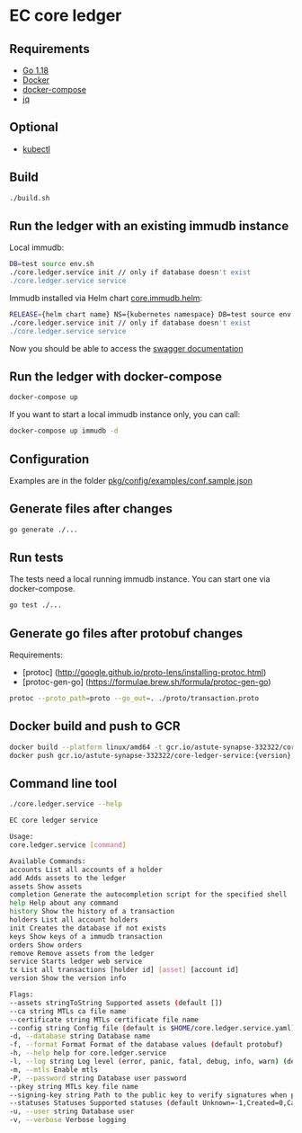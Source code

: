# EC core ledger

## Requirements

- [Go 1.18](https://go.dev/doc/install)
- [Docker](https://www.docker.com/)
- [docker-compose](https://docs.docker.com/compose/install/)
- [jq](https://stedolan.github.io/jq/)

## Optional

- [kubectl](https://kubernetes.io/docs/tasks/tools/)

## Build

```bash
./build.sh
```

## Run the ledger with an existing immudb instance

Local immudb:

```bash
DB=test source env.sh
./core.ledger.service init // only if database doesn't exist
./core.ledger.service service
```

Immudb installed via Helm chart [core.immudb.helm](https://github.com/ec-systems/core.immudb.helm):

```bash
RELEASE={helm chart name} NS={kubernetes namespace} DB=test source env.sh
./core.ledger.service init // only if database doesn't exist
./core.ledger.service service
```

Now you should be able to access the [swagger documentation](http://localhost:8888/swagger/index.html)

## Run the ledger with docker-compose

```bash
docker-compose up
```

If you want to start a local immudb instance only, you can call:

```bash
docker-compose up immudb -d
```

## Configuration

Examples are in the folder [pkg/config/examples/conf.sample.json](https://github.com/ec-systems/core.ledger.service/tree/dev/pkg/config/examples)

## Generate files after changes

```bash
go generate ./...
```

## Run tests

The tests need a local running immudb instance. You can start one via docker-compose.

```bash
go test ./...
```

## Generate go files after protobuf changes

Requirements:

- [protoc] (http://google.github.io/proto-lens/installing-protoc.html)
- [protoc-gen-go] (https://formulae.brew.sh/formula/protoc-gen-go)

```bash
protoc --proto_path=proto --go_out=. ./proto/transaction.proto
```

## Docker build and push to GCR

```bash
docker build --platform linux/amd64 -t gcr.io/astute-synapse-332322/core-ledger-service:{version} .
docker push gcr.io/astute-synapse-332322/core-ledger-service:{version}
```

## Command line tool

```bash
./core.ledger.service --help

EC core ledger service

Usage:
core.ledger.service [command]

Available Commands:
accounts List all accounts of a holder
add Adds assets to the ledger
assets Show assets
completion Generate the autocompletion script for the specified shell
help Help about any command
history Show the history of a transaction
holders List all account holders
init Creates the database if not exists
keys Show keys of a immudb transaction
orders Show orders
remove Remove assets from the ledger
service Starts ledger web service
tx List all transactions [holder id] [asset] [account id]
version Show the version info

Flags:
--assets stringToString Supported assets (default [])
--ca string MTLs ca file name
--certificate string MTLs certificate file name
--config string Config file (default is $HOME/core.ledger.service.yaml)
-d, --database string Database name
-f, --format Format Format of the database values (default protobuf)
-h, --help help for core.ledger.service
-l, --log string Log level (error, panic, fatal, debug, info, warn) (default "info")
-m, --mtls Enable mtls
-P, --password string Database user password
--pkey string MTLs key file name
--signing-key string Path to the public key to verify signatures when presents
--statuses Statuses Supported statuses (default Unknown=-1,Created=0,CancellationFinished=998,Canceled=999,Finished=1000)
-u, --user string Database user
-v, --verbose Verbose logging
```

